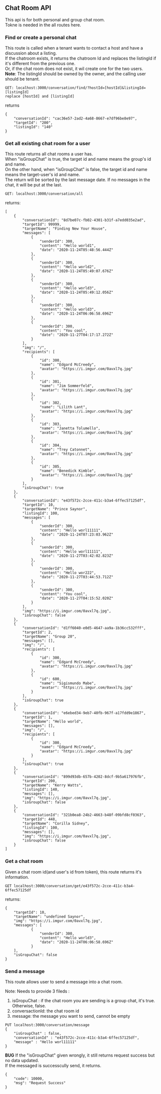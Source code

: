 ## Chat Room API
This api is for both personal and group chat room.   
Tokne is needed in the all routes here.   

### Find or create a personal chat
This route is called when a tenant wants to contact a host and have a discussion about a listing.  
If the chatroom exists, it returns the chatroom Id and replaces the listingId if it's different from the previous one.   
Or, if the chat room does not exist, it wil create one for the two users.   
**Note**: The listingId should be owned by the owner, and the calling user should be tenant.  

```
GET: localhost:3000/conversation/find/?hostId=[hostId]&listingId=[listingId]
replace [hostId] and [listingId]
```
returns
```
{
    "conversationId": "cac36e57-2ad2-4a68-8667-e7df96be8e97",
    "targetId": "200",
    "listingId": "140"
}
```


### Get all existing chat room for a user
This route returns all chat rooms a user has.   
When "isGroupChat" is true, the target id and name means the group's id and name.  
On the other hand, when "isGroupChat"  is false, the target id and name means the target-user's id and name.   
The return will be sorted by the last message date. If no messages in the chat, it will be put at the last.   

```
GET: localhost:3000/conversation/all
```
returns: 
```
[
    {
        "conversationId": "8d7be07c-fb02-4301-b31f-a7edd035e2ad",
        "targetId": 99999,
        "targetName": "Finding New Your House",
        "messages": [
            {
                "senderId": 300,
                "content": "Hello world1",
                "date": "2020-11-24T05:48:56.444Z"
            },
            {
                "senderId": 300,
                "content": "Hello world2",
                "date": "2020-11-24T05:49:07.676Z"
            },
            {
                "senderId": 300,
                "content": "Hello world3",
                "date": "2020-11-24T05:49:12.056Z"
            },
            {
                "senderId": 300,
                "content": "Hello world3",
                "date": "2020-11-24T06:06:58.696Z"
            },
            {
                "senderId": 300,
                "content": "You cool",
                "date": "2020-11-27T04:17:17.272Z"
            }
        ],
        "img": "/",
        "recipients": [
            {
                "id": 300,
                "name": "Edgard McCreedy",
                "avatar": "https://i.imgur.com/0avxl7q.jpg"
            },
            {
                "id": 301,
                "name": "Jim Sommerfeld",
                "avatar": "https://i.imgur.com/0avxl7q.jpg"
            },
            {
                "id": 302,
                "name": "Lilith Lant",
                "avatar": "https://i.imgur.com/0avxl7q.jpg"
            },
            {
                "id": 303,
                "name": "Janetta Tolumello",
                "avatar": "https://i.imgur.com/0avxl7q.jpg"
            },
            {
                "id": 304,
                "name": "Trey Catonnet",
                "avatar": "https://i.imgur.com/0avxl7q.jpg"
            },
            {
                "id": 305,
                "name": "Benedick Kimble",
                "avatar": "https://i.imgur.com/0avxl7q.jpg"
            }
        ],
        "isGroupChat": true
    },
    {
        "conversationId": "e43f572c-2cce-411c-b3a4-6ffec57125df",
        "targetId": 10,
        "targetName": "Prince Saynor",
        "listingId": 100,
        "messages": [
            {
                "senderId": 300,
                "content": "Hello worl11111",
                "date": "2020-11-24T07:23:03.962Z"
            },
            {
                "senderId": 300,
                "content": "Hello worl11111",
                "date": "2020-11-27T03:42:02.823Z"
            },
            {
                "senderId": 300,
                "content": "Hello wor222",
                "date": "2020-11-27T03:44:53.712Z"
            },
            {
                "senderId": 300,
                "content": "You cool",
                "date": "2020-11-27T04:15:52.020Z"
            }
        ],
        "img": "https://i.imgur.com/0avxl7q.jpg",
        "isGroupChat": false
    },
    {
        "conversationId": "d1ff6040-e0d5-4647-aa9a-1b36cc532fff",
        "targetId": 2,
        "targetName": "Group 20",
        "messages": [],
        "img": "/",
        "recipients": [
            {
                "id": 300,
                "name": "Edgard McCreedy",
                "avatar": "https://i.imgur.com/0avxl7q.jpg"
            },
            {
                "id": 600,
                "name": "Sigismundo Mabe",
                "avatar": "https://i.imgur.com/0avxl7q.jpg"
            }
        ],
        "isGroupChat": true
    },
    {
        "conversationId": "e6ebed34-9eb7-40fb-967f-a17fdd9e1867",
        "targetId": 1,
        "targetName": "Hello world",
        "messages": [],
        "img": "/",
        "recipients": [
            {
                "id": 300,
                "name": "Edgard McCreedy",
                "avatar": "https://i.imgur.com/0avxl7q.jpg"
            }
        ],
        "isGroupChat": true
    },
    {
        "conversationId": "899d93db-657b-4202-8dcf-9b5a617976fb",
        "targetId": 200,
        "targetName": "Kerry Watts",
        "listingId": 140,
        "messages": [],
        "img": "https://i.imgur.com/0avxl7q.jpg",
        "isGroupChat": false
    },
    {
        "conversationId": "321b0ea8-24b2-4663-b48f-09bfd8cf0363",
        "targetId": 448,
        "targetName": "Corilla Sidney",
        "listingId": 100,
        "messages": [],
        "img": "https://i.imgur.com/0avxl7q.jpg",
        "isGroupChat": false
    }
]
```

### Get a chat room 
Given a chat room id(and user's id from token), this route returns it's information. 
```
GET localhost:3000/conversation/get/e43f572c-2cce-411c-b3a4-6ffec57125df
```
returns: 
```
{
    "targetId": 10,
    "targetName": "undefined Saynor",
    "img": "https://i.imgur.com/0avxl7q.jpg",
    "messages": [
            {
                "senderId": 300,
                "content": "Hello world3",
                "date": "2020-11-24T06:06:58.696Z"
            }
    ],
    "isGropuChat": false
}
```

### Send a message
This route allows user to send a message into a chat room.   

Note: Needs to provide 3 fileds : 
1. isGropuChat : if the chat room you are sending is a group chat, it's true. Otherwise, false.   
2. conversactionId: the chat room id
3. message: the message you want to send, cannot be empty
```
PUT localhost:3000/conversation/message
{
    "isGroupChat" : false,
    "conversationId" : "e43f572c-2cce-411c-b3a4-6ffec57125df",
    "message" : "Hello worl11111"
}
```
**BUG** If the "isGroupChat" given wrongly, it still returns request success but no data updated.   
If the messaged is successcully send, it returns.   
```
{
    "code": 10000,
    "msg": "Request Success"
}
```

